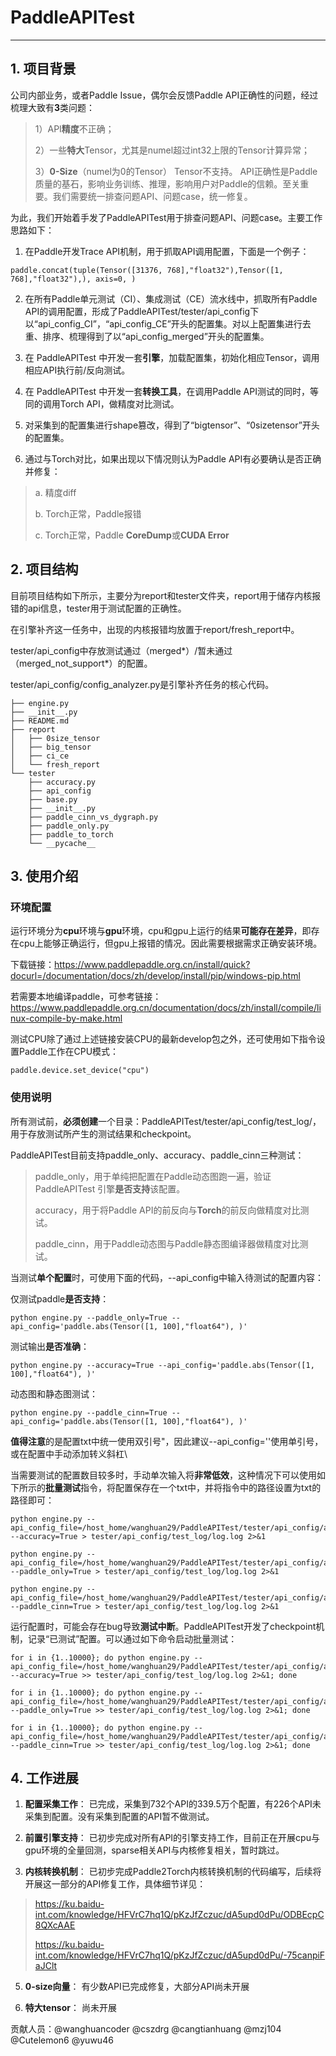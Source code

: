 # PaddleAPITest
******
## 1. 项目背景
公司内部业务，或者Paddle Issue，偶尔会反馈Paddle API正确性的问题，经过梳理大致有**3**类问题：
>1）API**精度**不正确；
>
>2）一些**特大**Tensor，尤其是numel超过int32上限的Tensor计算异常；
>
>3）**0-Size**（numel为0的Tensor） Tensor不支持。
API正确性是Paddle质量的基石，影响业务训练、推理，影响用户对Paddle的信赖。至关重要。我们需要统一排查问题API、问题case，统一修复。

为此，我们开始着手发了PaddleAPITest用于排查问题API、问题case。主要工作思路如下：
1. 在Paddle开发Trace API机制，用于抓取API调用配置，下面是一个例子：
```
paddle.concat(tuple(Tensor([31376, 768],"float32"),Tensor([1, 768],"float32"),), axis=0, )
```
2. 在所有Paddle单元测试（CI）、集成测试（CE）流水线中，抓取所有Paddle API的调用配置，形成了PaddleAPITest/tester/api_config下以“api_config_CI”，“api_config_CE”开头的配置集。对以上配置集进行去重、排序、梳理得到了以“api_config_merged”开头的配置集。

3. 在 PaddleAPITest 中开发一套**引擎**，加载配置集，初始化相应Tensor，调用相应API执行前/反向测试。

4. 在 PaddleAPITest 中开发一套**转换工具**，在调用Paddle API测试的同时，等同的调用Torch API，做精度对比测试。

5. 对采集到的配置集进行shape篡改，得到了“bigtensor”、“0sizetensor”开头的配置集。

6. 通过与Torch对比，如果出现以下情况则认为Paddle API有必要确认是否正确并修复：
>a. 精度diff
>
>b. Torch正常，Paddle报错
>
>c. Torch正常，Paddle **CoreDump**或**CUDA Error**


## 2. 项目结构

目前项目结构如下所示，主要分为report和tester文件夹，report用于储存内核报错的api信息，tester用于测试配置的正确性。

在引擎补齐这一任务中，出现的内核报错均放置于report/fresh_report中。

tester/api_config中存放测试通过（merged*）/暂未通过（merged_not_support*）的配置。

tester/api_config/config_analyzer.py是引擎补齐任务的核心代码。

```
├── engine.py
├── __init__.py
├── README.md
├── report
│   ├── 0size_tensor
│   ├── big_tensor
│   ├── ci_ce
│   └── fresh_report
└── tester
    ├── accuracy.py
    ├── api_config
    ├── base.py
    ├── __init__.py
    ├── paddle_cinn_vs_dygraph.py
    ├── paddle_only.py
    ├── paddle_to_torch
    └── __pycache__
```

## 3. 使用介绍

### 环境配置
运行环境分为**cpu**环境与**gpu**环境，cpu和gpu上运行的结果**可能存在差异**，即存在cpu上能够正确运行，但gpu上报错的情况。因此需要根据需求正确安装环境。

下载链接：https://www.paddlepaddle.org.cn/install/quick?docurl=/documentation/docs/zh/develop/install/pip/windows-pip.html

若需要本地编译paddle，可参考链接：https://www.paddlepaddle.org.cn/documentation/docs/zh/install/compile/linux-compile-by-make.html

测试CPU除了通过上述链接安装CPU的最新develop包之外，还可使用如下指令设置Paddle工作在CPU模式：
```
paddle.device.set_device("cpu")
```

### 使用说明

所有测试前，**必须创建**一个目录：PaddleAPITest/tester/api_config/test_log/，用于存放测试所产生的测试结果和checkpoint。

PaddleAPITest目前支持paddle_only、accuracy、paddle_cinn三种测试：
>paddle_only，用于单纯把配置在Paddle动态图跑一遍，验证PaddleAPITest 引擎**是否支持**该配置。
>
>accuracy，用于将Paddle API的前反向与**Torch**的前反向做精度对比测试。
>
>paddle_cinn，用于Paddle动态图与Paddle静态图编译器做精度对比测试。

当测试**单个配置**时，可使用下面的代码，--api_config中输入待测试的配置内容：

仅测试paddle**是否支持**：
```
python engine.py --paddle_only=True --api_config='paddle.abs(Tensor([1, 100],"float64"), )'
```
测试输出**是否准确**：
```
python engine.py --accuracy=True --api_config='paddle.abs(Tensor([1, 100],"float64"), )'
```
动态图和静态图测试：
```
python engine.py --paddle_cinn=True --api_config='paddle.abs(Tensor([1, 100],"float64"), )'
```

**值得注意**的是配置txt中统一使用双引号"，因此建议--api_config=''使用单引号，或在配置中手动添加转义斜杠\

当需要测试的配置数目较多时，手动单次输入将**非常低效**，这种情况下可以使用如下所示的**批量测试**指令，将配置保存在一个txt中，并将指令中的路径设置为txt的路径即可：
```
python engine.py --api_config_file=/host_home/wanghuan29/PaddleAPITest/tester/api_config/api_config.txt --accuracy=True > tester/api_config/test_log/log.log 2>&1

python engine.py --api_config_file=/host_home/wanghuan29/PaddleAPITest/tester/api_config/api_config.txt --paddle_only=True > tester/api_config/test_log/log.log 2>&1

python engine.py --api_config_file=/host_home/wanghuan29/PaddleAPITest/tester/api_config/api_config.txt --paddle_cinn=True > tester/api_config/test_log/log.log 2>&1
```

运行配置时，可能会存在bug导致**测试中断**。PaddleAPITest开发了checkpoint机制，记录“已测试”配置。可以通过如下命令启动批量测试：
```
for i in {1..10000}; do python engine.py --api_config_file=/host_home/wanghuan29/PaddleAPITest/tester/api_config/api_config_merge.txt --accuracy=True >> tester/api_config/test_log/log.log 2>&1; done

for i in {1..10000}; do python engine.py --api_config_file=/host_home/wanghuan29/PaddleAPITest/tester/api_config/api_config_merge.txt --paddle_only=True >> tester/api_config/test_log/log.log 2>&1; done

for i in {1..10000}; do python engine.py --api_config_file=/host_home/wanghuan29/PaddleAPITest/tester/api_config/api_config_merge.txt --paddle_cinn=True >> tester/api_config/test_log/log.log 2>&1; done
```

## 4. 工作进展

1. **配置采集工作**： 已完成，采集到732个API的339.5万个配置，有226个API未采集到配置。没有采集到配置的API暂不做测试。
   
2. **前置引擎支持**： 已初步完成对所有API的引擎支持工作，目前正在开展cpu与gpu环境的全量回测，sparse相关API与内核修复相关，暂时跳过。
   
3. **内核转换机制**： 已初步完成Paddle2Torch内核转换机制的代码编写，后续将开展这一部分的API修复工作，具体细节详见：
   
>https://ku.baidu-int.com/knowledge/HFVrC7hq1Q/pKzJfZczuc/dA5upd0dPu/ODBEcpC8QXcAAE
>
>https://ku.baidu-int.com/knowledge/HFVrC7hq1Q/pKzJfZczuc/dA5upd0dPu/-75canpiFaJClt
   
5. **0-size向量**：  有少数API已完成修复，大部分API尚未开展
   
6. **特大tensor**：  尚未开展

贡献人员：@wanghuancoder @cszdrg @cangtianhuang @mzj104 @Cutelemon6 @yuwu46
